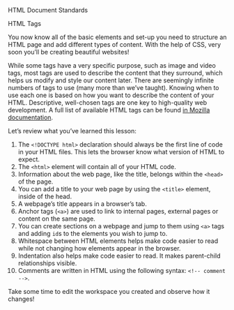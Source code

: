 HTML Document Standards

HTML Tags

You now know all of the basic elements and set-up you need to structure an HTML page and add different types of content. With the help of CSS, very soon you’ll be creating beautiful websites!

While some tags have a very specific purpose, such as image and video tags, most tags are used to describe the content that they surround, which helps us modify and style our content later. There are seemingly infinite numbers of tags to use (many more than we’ve taught). Knowing when to use each one is based on how you want to describe the content of your HTML. Descriptive, well-chosen tags are one key to high-quality web development. A full list of available HTML tags can be found [in Mozilla documentation](https://developer.mozilla.org/en-US/docs/Web/HTML/Element).

Let’s review what you’ve learned this lesson:

1.  The `<!DOCTYPE html>` declaration should always be the first line of code in your HTML files. This lets the browser know what version of HTML to expect.
2.  The `<html>` element will contain all of your HTML code.
3.  Information about the web page, like the title, belongs within the `<head>` of the page.
4.  You can add a title to your web page by using the `<title>` element, inside of the head.
5.  A webpage’s title appears in a browser’s tab.
6.  Anchor tags (`<a>`) are used to link to internal pages, external pages or content on the same page.
7.  You can create sections on a webpage and jump to them using `<a>` tags and adding `id`s to the elements you wish to jump to.
8.  Whitespace between HTML elements helps make code easier to read while not changing how elements appear in the browser.
9.  Indentation also helps make code easier to read. It makes parent-child relationships visible.
10.  Comments are written in HTML using the following syntax: `<!-- comment -->`.

Take some time to edit the workspace you created and observe how it changes!